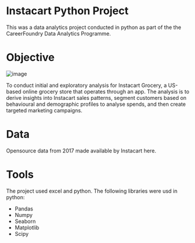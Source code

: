 # Instacart Python Project
This was a data analytics project conducted in python as part of the the CareerFoundry Data Analytics Programme.

# Objective
![image](https://github.com/7Ankit77/PythonInstacart/assets/133850427/83bafdd5-26b8-4cf4-a67c-e6642af2c122)

To conduct initial and exploratory analysis for Instacart Grocery, a US-based online grocery store that operates through an app. The analysis is to derive insights into Instacart sales patterns, segment customers based on behavioural and demographic profiles to analyse spends, and then create targeted marketing campaigns.

# Data
Opensource data from 2017 made available by Instacart here.

# Tools
The project used excel and python. The following libraries were usd in python:

- Pandas
- Numpy
- Seaborn
- Matplotlib
- Scipy
